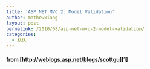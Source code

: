 ```yaml
---
title: 'ASP.NET MVC 2: Model Validation'
author: mathewxiang
layout: post
permalink: /2010/08/asp-net-mvc-2-model-validation/
categories:
  - 默认
---
```

#### from [http://weblogs.asp.net/blogs/scottgu][1]</p>

 [1]: http://weblogs.asp.net/blogs/scottgu "http://weblogs.asp.net/blogs/scottgu"